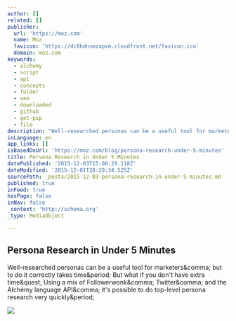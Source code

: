 ```yaml
---
author: []
related: []
publisher:
  url: 'https://moz.com'
  name: Moz
  favicon: 'https://dc8hdnsmzapvm.cloudfront.net/favicon.ico'
  domain: moz.com
keywords:
  - alchemy
  - script
  - api
  - concepts
  - folder
  - seo
  - downloaded
  - github
  - get-pip
  - file
description: "Well-researched personas can be a useful tool for marketers, but to do it correctly takes time. But what if you don't have extra time? Using a mix of Followerwonk, Twitter, and the AIchemy language API, it's possible to do top-level persona research very quickly."
inLanguage: en
app_links: []
isBasedOnUrl: 'https://moz.com/blog/persona-research-under-5-minutes'
title: Persona Research in Under 5 Minutes
datePublished: '2015-12-03T15:00:29.118Z'
dateModified: '2015-12-01T20:29:34.525Z'
sourcePath: _posts/2015-12-03-persona-research-in-under-5-minutes.md
published: true
inFeed: true
hasPage: false
inNav: false
_context: 'http://schema.org'
_type: MediaObject

---
```

<article style=""><h1>Persona Research in Under 5 Minutes</h1><p>Well-researched personas can be a useful tool for marketers&amp;comma; but to do it correctly takes time&amp;period; But what if you don't have extra time&amp;quest; Using a mix of Followerwonk&amp;comma; Twitter&amp;comma; and the AIchemy language API&amp;comma; it's possible to do top-level persona research very quickly&amp;period;</p><img src="http://d1avok0lzls2w.cloudfront.net/uploads/og_image/565632406da258.56859154.png" /></article>